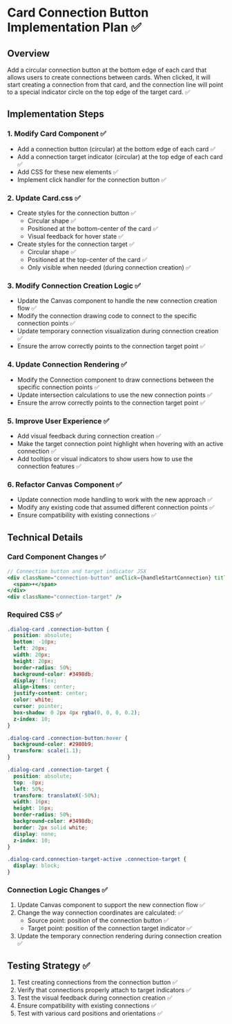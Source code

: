 # Card Connection Button Implementation Plan ✅

## Overview

Add a circular connection button at the bottom edge of each card that allows users to create connections between cards. When clicked, it will start creating a connection from that card, and the connection line will point to a special indicator circle on the top edge of the target card. ✅

## Implementation Steps

### 1. Modify Card Component ✅

- Add a connection button (circular) at the bottom edge of each card ✅
- Add a connection target indicator (circular) at the top edge of each card ✅
- Add CSS for these new elements ✅
- Implement click handler for the connection button ✅

### 2. Update Card.css ✅

- Create styles for the connection button ✅
  - Circular shape ✅
  - Positioned at the bottom-center of the card ✅
  - Visual feedback for hover state ✅
- Create styles for the connection target ✅
  - Circular shape ✅
  - Positioned at the top-center of the card ✅
  - Only visible when needed (during connection creation) ✅

### 3. Modify Connection Creation Logic ✅

- Update the Canvas component to handle the new connection creation flow ✅
- Modify the connection drawing code to connect to the specific connection points ✅
- Update temporary connection visualization during connection creation ✅
- Ensure the arrow correctly points to the connection target point ✅

### 4. Update Connection Rendering ✅

- Modify the Connection component to draw connections between the specific connection points ✅
- Update intersection calculations to use the new connection points ✅
- Ensure the arrow correctly points to the connection target point ✅

### 5. Improve User Experience ✅

- Add visual feedback during connection creation ✅
- Make the target connection point highlight when hovering with an active connection ✅
- Add tooltips or visual indicators to show users how to use the connection features ✅

### 6. Refactor Canvas Component ✅

- Update connection mode handling to work with the new approach ✅
- Modify any existing code that assumed different connection points ✅
- Ensure compatibility with existing connections ✅

## Technical Details

### Card Component Changes ✅

```jsx
// Connection button and target indicator JSX
<div className="connection-button" onClick={handleStartConnection} title="Create connection">
  <span>+</span>
</div>
<div className="connection-target" />
```

### Required CSS ✅

```css
.dialog-card .connection-button {
  position: absolute;
  bottom: -10px;
  left: 20px;
  width: 20px;
  height: 20px;
  border-radius: 50%;
  background-color: #3498db;
  display: flex;
  align-items: center;
  justify-content: center;
  color: white;
  cursor: pointer;
  box-shadow: 0 2px 4px rgba(0, 0, 0, 0.2);
  z-index: 10;
}

.dialog-card .connection-button:hover {
  background-color: #2980b9;
  transform: scale(1.1);
}

.dialog-card .connection-target {
  position: absolute;
  top: -8px;
  left: 50%;
  transform: translateX(-50%);
  width: 16px;
  height: 16px;
  border-radius: 50%;
  background-color: #3498db;
  border: 2px solid white;
  display: none;
  z-index: 10;
}

.dialog-card.connection-target-active .connection-target {
  display: block;
}
```

### Connection Logic Changes ✅

1. Update Canvas component to support the new connection flow ✅
2. Change the way connection coordinates are calculated: ✅
   - Source point: position of the connection button ✅
   - Target point: position of the connection target indicator ✅
3. Update the temporary connection rendering during connection creation ✅

## Testing Strategy ✅

1. Test creating connections from the connection button ✅
2. Verify that connections properly attach to target indicators ✅
3. Test the visual feedback during connection creation ✅
4. Ensure compatibility with existing connections ✅
5. Test with various card positions and orientations ✅

